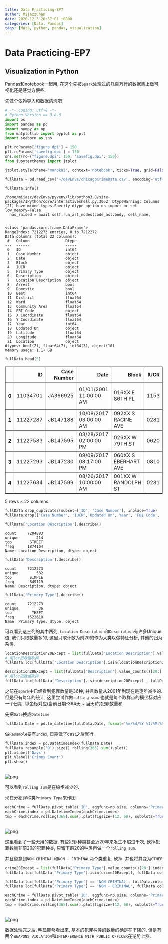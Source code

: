 ```yaml
---
title: Data Practicing-EP7
author: MijazzChan
date: 2020-12-3 20:57:01 +0800
categories: [Data, Pandas]
tags: [data, python, pandas, visualization]
---
```


# Data Practicing-EP7

## Visualization in Python

Pandas和notebook一起用, 在这个先被`Spark`处理过的几百万行的数据集上做可视化还是感觉方便些.

先做个依赖导入和数据清洗吧


```python
# -*- coding: utf-8 -*-
# Python Version == 3.8.6
import os
import pandas as pd
import numpy as np
from matplotlib import pyplot as plt
import seaborn as sns

plt.rcParams['figure.dpi'] = 150
plt.rcParams['savefig.dpi'] = 150
sns.set(rc={"figure.dpi": 150, 'savefig.dpi': 150})
from jupyterthemes import jtplot

jtplot.style(theme='monokai', context='notebook', ticks=True, grid=False)

fullData = pd.read_csv('~/devEnvs/chicagoCrimeData.csv', encoding='utf-8')

fullData.info()
```

    /home/mijazz/devEnvs/pyvenv/lib/python3.8/site-packages/IPython/core/interactiveshell.py:3062: DtypeWarning: Columns (21) have mixed types.Specify dtype option on import or set low_memory=False.
      has_raised = await self.run_ast_nodes(code_ast.body, cell_name,


    <class 'pandas.core.frame.DataFrame'>
    RangeIndex: 7212273 entries, 0 to 7212272
    Data columns (total 22 columns):
     #   Column                Dtype  
    ---  ------                -----  
     0   ID                    int64  
     1   Case Number           object 
     2   Date                  object 
     3   Block                 object 
     4   IUCR                  object 
     5   Primary Type          object 
     6   Description           object 
     7   Location Description  object 
     8   Arrest                bool   
     9   Domestic              bool   
     10  Beat                  int64  
     11  District              float64
     12  Ward                  float64
     13  Community Area        float64
     14  FBI Code              object 
     15  X Coordinate          float64
     16  Y Coordinate          float64
     17  Year                  int64  
     18  Updated On            object 
     19  Latitude              float64
     20  Longitude             float64
     21  Location              object 
    dtypes: bool(2), float64(7), int64(3), object(10)
    memory usage: 1.1+ GB



```python
fullData.head(5)
```




<div>
<style scoped>
    .dataframe tbody tr th:only-of-type {
        vertical-align: middle;
    }

    .dataframe tbody tr th {
        vertical-align: top;
    }
    
    .dataframe thead th {
        text-align: right;
    }
</style>
<table border="1" class="dataframe">
  <thead>
    <tr style="text-align: right;">
      <th></th>
      <th>ID</th>
      <th>Case Number</th>
      <th>Date</th>
      <th>Block</th>
      <th>IUCR</th>
      <th>Primary Type</th>
      <th>Description</th>
      <th>Location Description</th>
      <th>Arrest</th>
      <th>Domestic</th>
      <th>...</th>
      <th>Ward</th>
      <th>Community Area</th>
      <th>FBI Code</th>
      <th>X Coordinate</th>
      <th>Y Coordinate</th>
      <th>Year</th>
      <th>Updated On</th>
      <th>Latitude</th>
      <th>Longitude</th>
      <th>Location</th>
    </tr>
  </thead>
  <tbody>
    <tr>
      <th>0</th>
      <td>11034701</td>
      <td>JA366925</td>
      <td>01/01/2001 11:00:00 AM</td>
      <td>016XX E 86TH PL</td>
      <td>1153</td>
      <td>DECEPTIVE PRACTICE</td>
      <td>FINANCIAL IDENTITY THEFT OVER $ 300</td>
      <td>RESIDENCE</td>
      <td>False</td>
      <td>False</td>
      <td>...</td>
      <td>8.0</td>
      <td>45.0</td>
      <td>11</td>
      <td>NaN</td>
      <td>NaN</td>
      <td>2001</td>
      <td>08/05/2017 03:50:08 PM</td>
      <td>NaN</td>
      <td>NaN</td>
      <td>NaN</td>
    </tr>
    <tr>
      <th>1</th>
      <td>11227287</td>
      <td>JB147188</td>
      <td>10/08/2017 03:00:00 AM</td>
      <td>092XX S RACINE AVE</td>
      <td>0281</td>
      <td>CRIM SEXUAL ASSAULT</td>
      <td>NON-AGGRAVATED</td>
      <td>RESIDENCE</td>
      <td>False</td>
      <td>False</td>
      <td>...</td>
      <td>21.0</td>
      <td>73.0</td>
      <td>02</td>
      <td>NaN</td>
      <td>NaN</td>
      <td>2017</td>
      <td>02/11/2018 03:57:41 PM</td>
      <td>NaN</td>
      <td>NaN</td>
      <td>NaN</td>
    </tr>
    <tr>
      <th>2</th>
      <td>11227583</td>
      <td>JB147595</td>
      <td>03/28/2017 02:00:00 PM</td>
      <td>026XX W 79TH ST</td>
      <td>0620</td>
      <td>BURGLARY</td>
      <td>UNLAWFUL ENTRY</td>
      <td>OTHER</td>
      <td>False</td>
      <td>False</td>
      <td>...</td>
      <td>18.0</td>
      <td>70.0</td>
      <td>05</td>
      <td>NaN</td>
      <td>NaN</td>
      <td>2017</td>
      <td>02/11/2018 03:57:41 PM</td>
      <td>NaN</td>
      <td>NaN</td>
      <td>NaN</td>
    </tr>
    <tr>
      <th>3</th>
      <td>11227293</td>
      <td>JB147230</td>
      <td>09/09/2017 08:17:00 PM</td>
      <td>060XX S EBERHART AVE</td>
      <td>0810</td>
      <td>THEFT</td>
      <td>OVER $500</td>
      <td>RESIDENCE</td>
      <td>False</td>
      <td>False</td>
      <td>...</td>
      <td>20.0</td>
      <td>42.0</td>
      <td>06</td>
      <td>NaN</td>
      <td>NaN</td>
      <td>2017</td>
      <td>02/11/2018 03:57:41 PM</td>
      <td>NaN</td>
      <td>NaN</td>
      <td>NaN</td>
    </tr>
    <tr>
      <th>4</th>
      <td>11227634</td>
      <td>JB147599</td>
      <td>08/26/2017 10:00:00 AM</td>
      <td>001XX W RANDOLPH ST</td>
      <td>0281</td>
      <td>CRIM SEXUAL ASSAULT</td>
      <td>NON-AGGRAVATED</td>
      <td>HOTEL/MOTEL</td>
      <td>False</td>
      <td>False</td>
      <td>...</td>
      <td>42.0</td>
      <td>32.0</td>
      <td>02</td>
      <td>NaN</td>
      <td>NaN</td>
      <td>2017</td>
      <td>02/11/2018 03:57:41 PM</td>
      <td>NaN</td>
      <td>NaN</td>
      <td>NaN</td>
    </tr>
  </tbody>
</table>
<p>5 rows × 22 columns</p>
</div>




```python
fullData.drop_duplicates(subset=['ID', 'Case Number'], inplace=True)
fullData.drop(['Case Number', 'IUCR','Updated On','Year', 'FBI Code', 'Beat','Ward','Community Area', 'Location'], inplace=True, axis=1)
```


```python
fullData['Location Description'].describe()
```




    count     7204883
    unique        214
    top        STREET
    freq      1874164
    Name: Location Description, dtype: object




```python
fullData['Description'].describe()
```




    count     7212273
    unique        532
    top        SIMPLE
    freq       849119
    Name: Description, dtype: object




```python
fullData['Primary Type'].describe()
```




    count     7212273
    unique         36
    top         THEFT
    freq      1522618
    Name: Primary Type, dtype: object



可以看到这三列的其中两列, `Location Description`和`Description`有许多Unique值, 我们只取数量多的, 这里只取计数为前20的作为大类以做特征分析, 其他的归为杂类. 


```python
locationDescription20Except = list(fullData['Location Description'].value_counts()[20:].index)
# 用loc把数据砍掉
fullData.loc[fullData['Location Description'].isin(locationDescription20Except), fullData.columns=='Location Description'] = 'OTHER'
```


```python
description20Except = list(fullData['Description'].value_counts()[20:].index)
# 用loc把数据砍掉
fullData.loc[fullData['Description'].isin(description20Except) , fullData.columns=='Description'] = 'OTHER'
```

之前在`spark`中已经看到犯罪数量是36种, 并且数量从2001年到现在是逐年减少的. 但是只有每年的统计, 这里尝试作做`rolling sum`. 也就是每个取样点的横坐标对应一个日期, 纵坐标对应(当前日期-364天 ~ 当天)的犯罪数量和.

先把`Date`换成`Datetime`


```python
fullData.Date = pd.to_datetime(fullData.Date, format='%m/%d/%Y %I:%M:%S %p')
```

做`Resample`要有`Index`, 日期做了cast之后就行.


```python
fullData.index = pd.DatetimeIndex(fullData.Date)
fullData.resample('D').size().rolling(365).sum().plot()
plt.xlabel('Days')
plt.ylabel('Crimes Count')
plt.show()
```


​    
![png](/assets/img/blog/20201203/output_14_0.png)
​    


可以看到`rolling sum`是在稳步减少的.

现在分犯罪种类`Primary Type`来作图.


```python
eachCrime = fullData.pivot_table('ID', aggfunc=np.size, columns='Primary Type', index=fullData.index.date, fill_value=0)
eachCrime.index = pd.DatetimeIndex(eachCrime.index)
tmp = eachCrime.rolling(365).sum().plot(figsize=(12, 60), subplots=True, layout=(-1, 2), sharex=False, sharey=False)
```


​    
![png](/assets/img/blog/20201203/output_16_0.png)
​    


这里看到了一些无用的数据, 有些犯罪种类甚至近20年来发生不超过千次, 砍掉犯罪数量非前20的犯罪种类, 只留下前20的种类再做一个`rolling sum`. 

并且留意到`NON-CRIMINAL`和`NON - CRIMINAL`两个类重复, 砍掉. 并也将其变为`OTHER`


```python
crime20Except = list(fullData['Primary Type'].value_counts()[20:].index)
fullData.loc[fullData['Primary Type'].isin(crime20Except), fullData.columns=='Primary Type'] = 'OTHER'
```


```python
fullData.loc[fullData['Primary Type'] == 'NON-CRIMINAL', fullData.columns=='Primary Type'] = 'OTHER'
fullData.loc[fullData['Primary Type'] == 'NON - CRIMINAL', fullData.columns=='Primary Type'] = 'OTHER'
```


```python
eachCrime = fullData.pivot_table('ID', aggfunc=np.size, columns='Primary Type', index=fullData.index.date, fill_value=0)
eachCrime.index = pd.DatetimeIndex(eachCrime.index)
tmp = eachCrime.rolling(365).sum().plot(figsize=(12, 60), subplots=True, layout=(-1, 2), sharex=False, sharey=False)
```


​    
![png](/assets/img/blog/20201203/output_20_0.png)
​    


数据处理完之后, 明显能够看出来, 基本的犯罪种类的数量的确是在下降的, 但是有两个`WEAPONS VIOLATION`和`INTERFERENCE WITH PUBLIC OFFICER`在逆势上涨.
